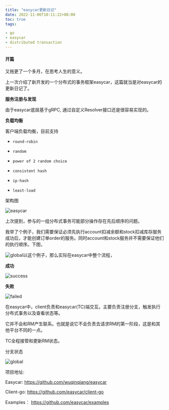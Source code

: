 ```yaml
---
title: "easycar更新日记"
date: 2022-11-06T10:11:22+08:00 
toc: true 
tags:

- go
- easycar
- distributed transaction 
---
```


#### 开篇

又拖更了一个多月，在思考人生的意义。

上一次介绍了新开发的一个分布式的事务框架easycar，这篇就当是对easycar的更新日记了。

**服务注册与发现**

由于easycar底层基于gRPC, 通过自定义Resolver接口还是很容易实现的。

**负载均衡**

客户端负载均衡，目前支持

- `round-robin`

- `random`
- `power of 2 random choice`
- `consistent hash`
- `ip-hash`
- `least-load`

架构图

![easycar](https://cdn.syst.top/easycar.png)

上次提到，参与的一组分布式事务可能部分操作存在先后顺序的问题。

我举了个例子，我们需要保证必须先执行account扣减余额和stock扣减库存服务成功后，才能创建订单order的服务。同时account和stock服务并不需要保证他们的执行顺序。下图，

![global](https://cdn.syst.top/servers.png)以这个例子，那么实际在easycar中整个流程，

 **成功**

![success](https://cdn.syst.top/success.png)

 **失败**

![failed](https://cdn.syst.top/failed.png)

在easycar中，client负责和easycar(TC)端交互。主要负责注册分支，触发执行分布式事务以及查看状态等。

它并不会和RM产生联系。也就是说它不会负责去请求RM的第一阶段，这是和其他平台不同的一点。

TC全程接管和更新RM状态。

分支状态

![global](https://cdn.syst.top/b2-state.png)



项目地址:

Easycar: https://github.com/wuqinqiang/easycar

Client-go: https://github.com/easycar/client-go

Examples： https://github.com/easycar/examples

